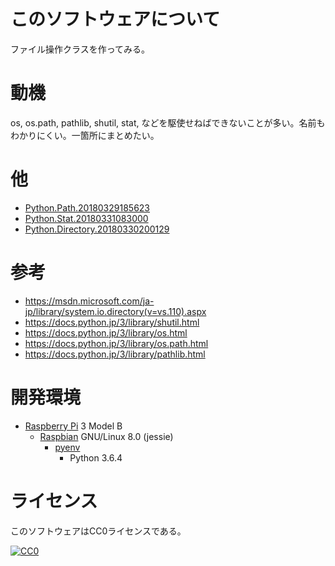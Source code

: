 ﻿# このソフトウェアについて

ファイル操作クラスを作ってみる。

# 動機

os, os.path, pathlib, shutil, stat, などを駆使せねばできないことが多い。名前もわかりにくい。一箇所にまとめたい。

# 他

* [Python.Path.20180329185623](https://github.com/ytyaru/Python.Path.20180329185623)
* [Python.Stat.20180331083000](https://github.com/ytyaru/Python.Stat.20180331083000)
* [Python.Directory.20180330200129](https://github.com/ytyaru/Python.Directory.20180330200129)

# 参考

* https://msdn.microsoft.com/ja-jp/library/system.io.directory(v=vs.110).aspx
* https://docs.python.jp/3/library/shutil.html
* https://docs.python.jp/3/library/os.html
* https://docs.python.jp/3/library/os.path.html
* https://docs.python.jp/3/library/pathlib.html

# 開発環境

* [Raspberry Pi](https://ja.wikipedia.org/wiki/Raspberry_Pi) 3 Model B
    * [Raspbian](https://www.raspberrypi.org/downloads/raspbian/) GNU/Linux 8.0 (jessie)
        * [pyenv](http://ytyaru.hatenablog.com/entry/2019/01/06/000000)
            * Python 3.6.4

# ライセンス

このソフトウェアはCC0ライセンスである。

[![CC0](http://i.creativecommons.org/p/zero/1.0/88x31.png "CC0")](http://creativecommons.org/publicdomain/zero/1.0/deed.ja)

